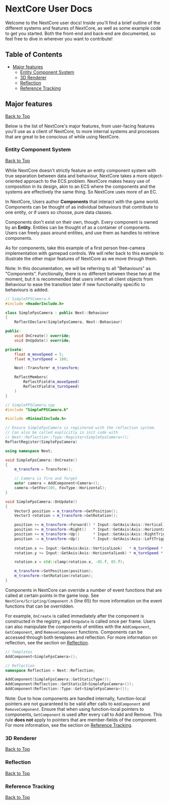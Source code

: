 # NextCore User Docs <!-- omit in toc -->

Welcome to the NextCore user docs! Inside you'll find a brief outline of the different systems and features of NextCore, as well as some example code to get you started. Both the front-end and back-end are documented, so feel free to dive in wherever you want to contribute!

## Table of Contents <!-- omit in toc -->

- [Major features](#major-features)
  - [Entity Component System](#entity-component-system)
  - [3D Renderer](#3d-renderer)
  - [Reflection](#reflection)
  - [Reference Tracking](#reference-tracking)

## Major features

[Back to Top](#table-of-contents----omit-in-toc)

Below is the list of NextCore's major features, from user-facing features you'll use as a client of NextCore, to more internal systems and processes that are great to be conscious of while using NextCore.

### Entity Component System

[Back to Top](#table-of-contents----omit-in-toc)

While NextCore doesn't strictly feature an entity component system with true separation between data and behaviour, NextCore takes a more object-oriented approach to the ECS problem. NextCore makes heavy use of composition in its design, akin to an ECS where the components and the systems are effectively the same thing. So NextCore uses more of an EC.

In NextCore, Users author **Components** that interact with the game world. Components can be thought of as individual behaviours that contribute to one entity, or if users so choose, pure data classes.

Components don't exist on their own, though. Every component is owned by an **Entity**. Entities can be thought of as a container of components. Users can freely pass around entities, and use them as handles to retrieve components.

As for components, take this example of a first person free-camera implementation with gamepad controls. We will refer back to this example to illustrate the other major features of NextCore as we move through them.

Note: In this documentation, we will be referring to all "Behaviours" as "Components". Functionally, there is no different between these two at the moment, but it is recommended that users inherit all client objects from Behaviour to ease the transition later if new functionality specific to behaviours is added.

<!-- <div style="page-break-after: always;"/> -->

```cpp
// SimpleFPSCamera.h
#include <HeaderInclude.h>

class SimpleFpsCamera : public Next::Behaviour
{
    ReflectDeclare(SimpleFpsCamera, Next::Behaviour)

public:
    void OnCreate() override;
    void OnUpdate() override;

private:
    float m_moveSpeed = 5;
    float m_turnSpeed = 180;

    Next::Transform* m_transform;

    ReflectMembers(
        ReflectField(m_moveSpeed)
        ReflectField(m_turnSpeed)
    )
}

// SimpleFPSCamera.cpp
#include "SimpleFPSCamera.h"

#include <MinimalInclude.h>

// Ensure SimpleFpsCamera is registered with the reflection system. 
// Can also be called explicitly in init code with
// Next::Reflection::Type::Register<SimpleFpsCamera>();
ReflectRegister(SimpleFpsCamera)

using namespace Next;

void SimpleFpsCamera::OnCreate()
{
    m_transform = Transform();

    // Camera is fire and forget
    auto* camera = AddComponent<Camera>();
    camera->SetFov(105, FovType::Horizontal);
}

void SimpleFpsCamera::OnUpdate()
{
    Vector3 position = m_transform->GetPosition();
    Vector3 rotation = m_transform->GetRotation();

    position += m_transform->Forward() * Input::GetAxis(Axis::Vertical)     * m_moveSpeed * Time::DeltaTime();
    position += m_transform->Right()   * Input::GetAxis(Axis::Horizontal)   * m_moveSpeed * Time::DeltaTime();
    position += m_transform->Up()      * Input::GetAxis(Axis::RightTrigger) * m_moveSpeed * Time::DeltaTime();
    position -= m_transform->Up()      * Input::GetAxis(Axis::LeftTrigger)  * m_moveSpeed * Time::DeltaTime();
    
    rotation.x += Input::GetAxis(Axis::VerticalLook)   * m_turnSpeed * Time::DeltaTime();
    rotation.y += Input::GetAxis(Axis::HorizontalLook) * m_turnSpeed * Time::DeltaTime();

    rotation.x = std::clamp(rotation.x, -85.f, 85.f);

    m_transform->SetPosition(position);
    m_transform->SetRotation(rotation);
}
```

Components in NextCore can override a number of event functions that are called at certain points in the game loop. See `NextCore/Scripting/Component.h` (line 65) for more information on the event functions that can be overridden.

For example, `OnCreate` is called immediately after the component is constructed in the registry, and `OnUpdate` is called once per frame. Users can also manipulate the components of entities with the `AddComponent`, `GetComponent`, and `RemoveComponent` functions. Components can be accessed through both templates and reflection. For more information on reflection, see the section on [Reflection](#reflection).

```cpp
// Templates
AddComponent<SimpleFpsCamera>();

// Reflection
namespace Reflection = Next::Reflection;

AddComponent(SimpleFpsCamera::GetStaticType());
AddComponent(Reflection::GetStaticId<SimpleFpsCamera>());
AddComponent(Reflection::Type::Get<SimpleFpsCamera>());
```

Note: Due to how components are handled internally, function-local pointers are not guaranteed to be valid after calls to `AddComponent` and `RemoveComponent`. Ensure that when using function-local pointers to components, `GetComponent` is used after every call to Add and Remove. This rule **does not** apply to pointers that are member-fields of the component. For more information, see the section on [Reference Tracking](#reference-tracking).

### 3D Renderer

[Back to Top](#table-of-contents----omit-in-toc)

### Reflection

[Back to Top](#table-of-contents----omit-in-toc)

### Reference Tracking

[Back to Top](#table-of-contents----omit-in-toc)

